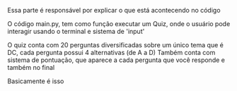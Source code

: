 Essa parte é responsável por explicar o que está acontecendo no código

O código main.py, tem como função executar um Quiz, onde o usuário pode interagir usando o terminal e sistema de 'input'

O quiz conta com 20 perguntas diversificadas sobre um único tema que é DC, cada pergunta possui 4 alternativas (de A a D)
Também conta com sistema de pontuação, que aparece a cada pergunta que você responde e também no final

Basicamente é isso